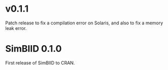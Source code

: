 # v0.1.1

Patch release to fix a compilation error on Solaris, and also
to fix a memory leak error.

# SimBIID 0.1.0

First release of SimBIID to CRAN.
